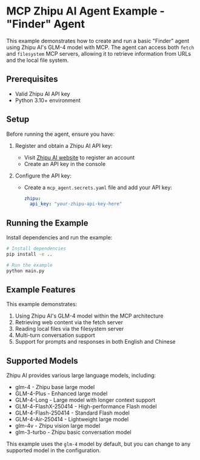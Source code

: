 # MCP Zhipu AI Agent Example - "Finder" Agent

This example demonstrates how to create and run a basic "Finder" agent using Zhipu AI's GLM-4 model with MCP. The agent can access both `fetch` and `filesystem` MCP servers, allowing it to retrieve information from URLs and the local file system.

## Prerequisites

- Valid Zhipu AI API key
- Python 3.10+ environment

## Setup

Before running the agent, ensure you have:

1. Register and obtain a Zhipu AI API key:
   - Visit [Zhipu AI website](https://open.bigmodel.cn/) to register an account
   - Create an API key in the console

2. Configure the API key:
   - Create a `mcp_agent.secrets.yaml` file and add your API key:
     ```yaml
     zhipu:
       api_key: "your-zhipu-api-key-here"
     ```

## Running the Example

Install dependencies and run the example:

```bash
# Install dependencies
pip install -e ..

# Run the example
python main.py
```

## Example Features

This example demonstrates:

1. Using Zhipu AI's GLM-4 model within the MCP architecture
2. Retrieving web content via the fetch server
3. Reading local files via the filesystem server
4. Multi-turn conversation support
5. Support for prompts and responses in both English and Chinese

## Supported Models

Zhipu AI provides various large language models, including:

- glm-4 - Zhipu base large model
- GLM-4-Plus - Enhanced large model
- GLM-4-Long - Large model with longer context support
- GLM-4-FlashX-250414 - High-performance Flash model
- GLM-4-Flash-250414 - Standard Flash model
- GLM-4-Air-250414 - Lightweight large model
- glm-4v - Zhipu vision large model
- glm-3-turbo - Zhipu basic conversation model

This example uses the `glm-4` model by default, but you can change to any supported model in the configuration. 